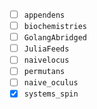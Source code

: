 - [ ] `appendens`
- [ ] `biochemistries`
- [ ] `GolangAbridged`
- [ ] `JuliaFeeds`
- [ ] `naivelocus`
- [ ] `permutans`
- [ ] `naive_oculus`
- [x] `systems_spin`
